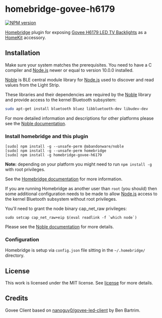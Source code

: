 # homebridge-govee-h6179

[![NPM version](https://badge.fury.io/js/homebridge-govee-h6179.svg)](https://badge.fury.io/js/homebridge-govee-h6179)

[Homebridge](https://github.com/nfarina/homebridge) plugin for exposing [Govee H6179 LED TV Backlights](https://www.govee.com/products/144/led-tv-backlights) as a [HomeKit](https://www.apple.com/ios/home/) accessory.

## Installation

Make sure your system matches the prerequisites. You need to have a C compiler and [Node.js](https://nodejs.org/) newer or equal to version 10.0.0 installed.

[Noble](https://github.com/abandonware/noble) is BLE central module library for [Node.js](https://nodejs.org/) used to discover and read values from the Light Strip.

These libraries and their dependencies are required by the [Noble](https://www.npmjs.com/package/@abandonware/noble) library and provide access to the kernel Bluetooth subsystem:

```sh
sudo apt-get install bluetooth bluez libbluetooth-dev libudev-dev
```

For more detailed information and descriptions for other platforms please see the [Noble documentation](https://github.com/abandonware/noble#readme).

### Install homebridge and this plugin
```
[sudo] npm install -g --unsafe-perm @abandonware/noble
[sudo] npm install -g --unsafe-perm homebridge
[sudo] npm install -g homebridge-govee-h6179
```

**Note:** depending on your platform you might need to run `npm install -g`  with root privileges.

See the [Homebridge documentation](https://github.com/nfarina/homebridge#readme) for more information.

If you are running Homebridge as another user than `root`  (you should) then some additional configuration needs to be made to allow [Node.js](https://nodejs.org/) access to the kernel Bluetooth subsystem without root privileges.

You'll need to grant the node binary cap_net_raw privileges:

```
sudo setcap cap_net_raw+eip $(eval readlink -f `which node`)
```

Please see the [Noble documentation](https://github.com/abandonware/noble#running-without-rootsudo) for more details.

### Configuration
Homebridge is setup via `config.json` file sitting in the `~/.homebridge/` directory.

## License

This work is licensed under the MIT license. See [license](LICENSE) for more details.

## Credits

Govee Client based on [nanoguy0/govee-led-client](https://gitlab.com/nanoguy0/govee-led-client) by Ben Bartrim.
